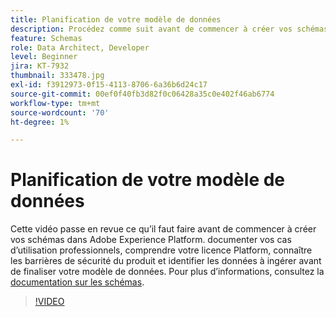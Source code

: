 ```yaml
---
title: Planification de votre modèle de données
description: Procédez comme suit avant de commencer à créer vos schémas dans Adobe Experience Platform.
feature: Schemas
role: Data Architect, Developer
level: Beginner
jira: KT-7932
thumbnail: 333478.jpg
exl-id: f3912973-0f15-4113-8706-6a36b6d24c17
source-git-commit: 00ef0f40fb3d82f0c06428a35c0e402f46ab6774
workflow-type: tm+mt
source-wordcount: '70'
ht-degree: 1%

---
```


# Planification de votre modèle de données

Cette vidéo passe en revue ce qu’il faut faire avant de commencer à créer vos schémas dans Adobe Experience Platform. documenter vos cas d’utilisation professionnels, comprendre votre licence Platform, connaître les barrières de sécurité du produit et identifier les données à ingérer avant de finaliser votre modèle de données. Pour plus d’informations, consultez la [documentation sur les schémas](https://experienceleague.adobe.com/docs/experience-platform/xdm/home.html?lang=fr).

>[!VIDEO](https://video.tv.adobe.com/v/333478?learn=on)

